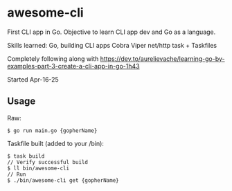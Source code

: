 # awesome-cli
First CLI app in Go. Objective to learn CLI app dev and Go as a language.

Skills learned:
Go, building CLI apps
Cobra
Viper
net/http
task + Taskfiles


Completely following along with https://dev.to/aurelievache/learning-go-by-examples-part-3-create-a-cli-app-in-go-1h43

Started Apr-16-25


## Usage
Raw:
```
$ go run main.go {gopherName}
```

Taskfile built (added to your /bin):
```
$ task build
// Verify successful build
$ ll bin/awesome-cli
// Run
$ ./bin/awesome-cli get {gopherName}
```